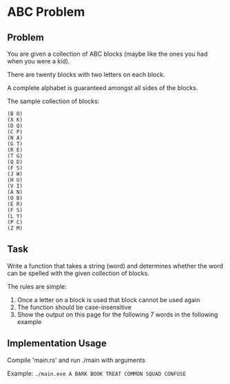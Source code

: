 # ABC Problem

## Problem
You are given a collection of ABC blocks (maybe like the ones you had when you were a kid).

There are twenty blocks with two letters on each block.

A complete alphabet is guaranteed amongst all sides of the blocks.

The sample collection of blocks:

```
(B O)
(X K)
(D Q)
(C P)
(N A)
(G T)
(R E)
(T G)
(Q D)
(F S)
(J W)
(H U)
(V I)
(A N)
(O B)
(E R)
(F S)
(L Y)
(P C)
(Z M)
```
## Task
Write a function that takes a string (word) and determines whether the word can be spelled with the given collection of blocks.


The rules are simple:

1. Once a letter on a block is used that block cannot be used again
2. The function should be case-insensitive
3. Show the output on this page for the following 7 words in the following example

## Implementation Usage
Compile 'main.rs' and run ./main with arguments

Example:
`./main.exe A BARK BOOK TREAT COMMON SQUAD CONFUSE`

